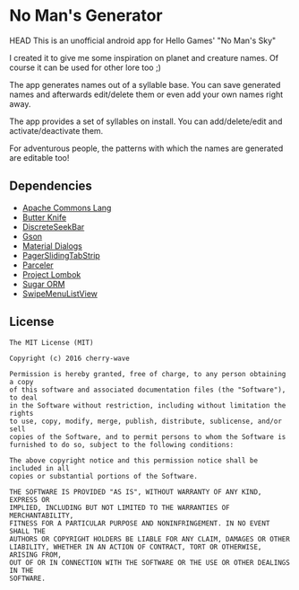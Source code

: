# No Man's Generator

HEAD
This is an unofficial android app for Hello Games' "No Man's Sky"

I created it to give me some inspiration on planet and creature names. Of course it can be used for other lore too ;)

The app generates names out of a syllable base. You can save generated names and afterwards edit/delete them or even add your own names right away.

The app provides a set of syllables on install. You can add/delete/edit and activate/deactivate them.

For adventurous people, the patterns with which the names are generated are editable too!

## Dependencies
* [Apache Commons Lang](http://commons.apache.org/proper/commons-lang)
* [Butter Knife](https://github.com/JakeWharton/butterknife)
* [DiscreteSeekBar](https://github.com/AnderWeb/discreteSeekBar)
* [Gson](https://github.com/google/gson)
* [Material Dialogs](https://github.com/afollestad/material-dialogs)
* [PagerSlidingTabStrip](https://github.com/jpardogo/PagerSlidingTabStrip)
* [Parceler](https://github.com/johncarl81/parceler)
* [Project Lombok](https://projectlombok.org)
* [Sugar ORM](https://github.com/satyan/sugar)
* [SwipeMenuListView](https://github.com/baoyongzhang/SwipeMenuListView)

## License
```
The MIT License (MIT)

Copyright (c) 2016 cherry-wave

Permission is hereby granted, free of charge, to any person obtaining a copy
of this software and associated documentation files (the "Software"), to deal
in the Software without restriction, including without limitation the rights
to use, copy, modify, merge, publish, distribute, sublicense, and/or sell
copies of the Software, and to permit persons to whom the Software is
furnished to do so, subject to the following conditions:

The above copyright notice and this permission notice shall be included in all
copies or substantial portions of the Software.

THE SOFTWARE IS PROVIDED "AS IS", WITHOUT WARRANTY OF ANY KIND, EXPRESS OR
IMPLIED, INCLUDING BUT NOT LIMITED TO THE WARRANTIES OF MERCHANTABILITY,
FITNESS FOR A PARTICULAR PURPOSE AND NONINFRINGEMENT. IN NO EVENT SHALL THE
AUTHORS OR COPYRIGHT HOLDERS BE LIABLE FOR ANY CLAIM, DAMAGES OR OTHER
LIABILITY, WHETHER IN AN ACTION OF CONTRACT, TORT OR OTHERWISE, ARISING FROM,
OUT OF OR IN CONNECTION WITH THE SOFTWARE OR THE USE OR OTHER DEALINGS IN THE
SOFTWARE.
```
